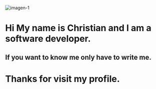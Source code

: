 <a><img src="https://i.ibb.co/L8PdRhh/imagen-github.jpg" alt="imagen-1" border="0"></a>

# Hi My name is Christian and I am a software developer.
## If you want to know me only have to write me.
# Thanks for visit my profile.
